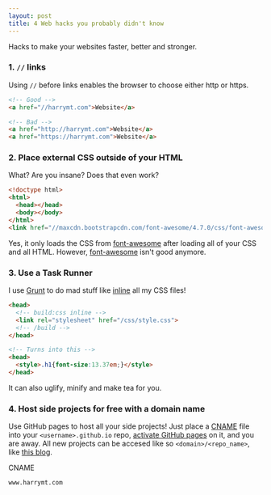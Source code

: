 ```yaml
---
layout: post
title: 4 Web hacks you probably didn't know
---
```


<div class="message">
Hacks to make your websites faster, better and stronger.
</div>

### 1. `//` links

Using `//` before links enables the browser to choose either http or https.

```html
<!-- Good -->
<a href="//harrymt.com">Website</a>

<!-- Bad -->
<a href="http://harrymt.com">Website</a>
<a href="https://harrymt.com">Website</a>
```

### 2. Place external CSS outside of your HTML

What? Are you insane? Does that even work?

```html
<!doctype html>
<html>
  <head></head>
  <body></body>
</html>
<link href="//maxcdn.bootstrapcdn.com/font-awesome/4.7.0/css/font-awesome.min.css">
```

Yes, it only loads the CSS from <a href="https://www.bootstrapcdn.com/fontawesome/">font-awesome</a> after loading all of your CSS and all HTML. However, <a href="//www.sitepoint.com/icon-fonts-vs-svg-debate/">font-awesome</a> isn't good anymore.

### 3. Use a Task Runner

I use <a href="//gruntjs.com/">Grunt</a> to do mad stuff like <a href="//www.npmjs.com/package/grunt-processhtml">inline</a> all my CSS files!

```html
<head>
  <!-- build:css inline -->
  <link rel="stylesheet" href="/css/style.css">
  <!-- /build -->
</head>

<!-- Turns into this -->
<head>
  <style>.h1{font-size:13.37em;}</style>
</head>
```

It can also uglify, minify and make tea for you.

### 4. Host side projects for free with a domain name

Use GitHub pages to host all your side projects! Just place a [CNAME](https://github.com/harrymt/harrymt.github.io) file into your `<username>.github.io` repo, [activate GitHub pages](http://www.harrymt.com/blog/2017/02/26/how-i-host-my-side-projects.html) on it, and you are away. All new projects can be accesed like so `<domain>/<repo_name>`, like [this blog](//github.com/harrymt/blog).

CNAME

```
www.harrymt.com
```
